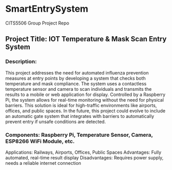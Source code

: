 # SmartEntrySystem
CITS5506 Group Project Repo

## Project Title: IOT Temperature & Mask Scan Entry System
### Description: 
This project addresses the need for automated influenza prevention measures at entry points by developing a system that checks both temperature and mask compliance. The system uses a contactless temperature sensor and camera to scan individuals and transmits the results to a mobile or web application for display. Controlled by a Raspberry Pi, the system allows for real-time monitoring without the need for physical barriers. This solution is ideal for high-traffic environments like airports, offices, and public spaces. In the future, this project could evolve to include an automatic gate system that integrates with barriers to automatically prevent entry if unsafe conditions are detected.
 
### Components: Raspberry Pi, Temperature Sensor, Camera, ESP8266 WiFi Module, etc.
Applications: Railways, Airports, Offices, Public Spaces
Advantages: Fully automated, real-time result display
Disadvantages: Requires power supply, needs a reliable internet connection
 
